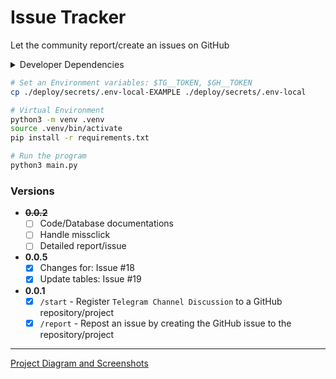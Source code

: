 # Issue Tracker

Let the community report/create an issues on GitHub

<details>
<summary>Developer Dependencies</summary>
<pre>
python3 -V        # Python 3.11.6
sqlite3 -version  # 3.42.0 2023-05-16 12:36:15 831d0f...
</pre>
</details>

```bash
# Set an Environment variables: $TG__TOKEN, $GH__TOKEN
cp ./deploy/secrets/.env-local-EXAMPLE ./deploy/secrets/.env-local

# Virtual Environment
python3 -m venv .venv
source .venv/bin/activate
pip install -r requirements.txt

# Run the program
python3 main.py
```

### Versions
- **~~0.0.2~~**
  - [ ] Code/Database documentations
  - [ ] Handle missclick
  - [ ] Detailed report/issue
- **0.0.5**
  - [x] Changes for: Issue #18
  - [x] Update tables: Issue #19
- **0.0.1**
  - [x] `/start` - Register `Telegram Channel Discussion` to a GitHub repository/project
  - [x] `/report` - Repost an issue by creating the GitHub issue to the repository/project

---
[Project Diagram and Screenshots](./docs/readme/DAS.md)
